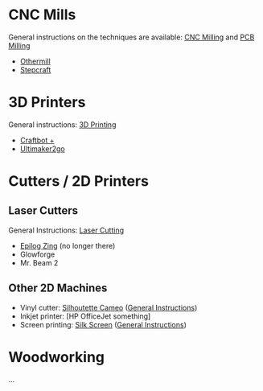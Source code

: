 <!-- TITLE: Tools -->
<!-- SUBTITLE: An overview over all tools currently available at erfindergarden, along with instructions on how to use them -->

# CNC Mills

General instructions on the techniques are available: [CNC Milling](/skills/cnc-milling) and [PCB Milling](/skills/electronics/pcb-milling)

- [Othermill](/tools/othermill)
- [Stepcraft](/tools/stepcraft)

# 3D Printers

General instructions: [3D Printing](/skills/3d-printing)

- [Craftbot +](/tools/craftbot-plus)
- [Ultimaker2go](/tools/ultimaker2go)

# Cutters / 2D Printers

## Laser Cutters

General Instructions: [Laser Cutting](/skills/laser-cutting)

- [Epilog Zing](/tools/epilog-zing) (no longer there)
- Glowforge
- Mr. Beam 2

## Other 2D Machines

- Vinyl cutter: [Silhoutette Cameo](/tools/silhouette-cameo) ([General Instructions](/skills/vinyl-cutting))
- Inkjet printer: [HP OfficeJet something]
- Screen printing: [Silk Screen](/tools/silk-screen) ([General Instructions](/skills/screen-printing))

# Woodworking

…